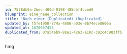```yaml
---
id: 7578db9a-2bec-409d-9198-485dbf4cced9
blueprint: eine_neue_collection
title: 'Noch einer (Duplicated) (Duplicated)'
updated_by: f5fe1958-774a-4886-a03e-0b74ece8600a
updated_at: 1670957453
duplicated_from: 07a546b9-88e1-4263-a10c-392c4c983ff5
---
```

hmg